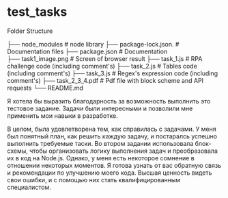 # test_tasks
Folder Structure

├── node_modules            # node library 
├── package-lock.json.      # Documentation files 
├── package.json            # Documentation  
├── task1_image.png         # Screen of browser result
├── task_1.js               # RPA challenge code (including comment's)
├── task_2.js               # Tables code (including comment's)
├── task_3.js               # Regex's expression code (including comment's)
├── task_2_3_4.pdf          # Pdf file with block scheme and API requests
└── README.md

Я хотела бы выразить благодарность за возможность выполнить это тестовое задание. 
Задачи были интересными и позволили мне применить мои навыки в разработке.

В целом, была удовлетворена тем, как справилась с задачами. У меня был понятный план, как решить каждую задачу,
и постаралсь успешно выполнить требуемые таски. 
Во втором задании использовала блок-схемы, чтобы организовать логику выполнения задач и преобразовала их в код на Node.js.
Однако, у меня есть некоторое сомнение в отношении некоторых моментов. Я готова узнать от вас обратную связь и рекомендации
по улучшению моего кода.
Высшая ценность видеть свои ошибки, и с помощью них стать квалифицированным специалистом.

